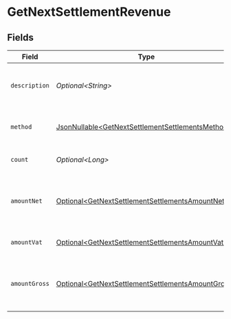 # GetNextSettlementRevenue


## Fields

| Field                                                                                                                    | Type                                                                                                                     | Required                                                                                                                 | Description                                                                                                              | Example                                                                                                                  |
| ------------------------------------------------------------------------------------------------------------------------ | ------------------------------------------------------------------------------------------------------------------------ | ------------------------------------------------------------------------------------------------------------------------ | ------------------------------------------------------------------------------------------------------------------------ | ------------------------------------------------------------------------------------------------------------------------ |
| `description`                                                                                                            | *Optional\<String>*                                                                                                      | :heavy_minus_sign:                                                                                                       | A description of the revenue subtotal                                                                                    | Credit card                                                                                                              |
| `method`                                                                                                                 | [JsonNullable\<GetNextSettlementSettlementsMethod>](../../models/operations/GetNextSettlementSettlementsMethod.md)       | :heavy_minus_sign:                                                                                                       | The payment method, if applicable                                                                                        | creditcard                                                                                                               |
| `count`                                                                                                                  | *Optional\<Long>*                                                                                                        | :heavy_minus_sign:                                                                                                       | The number of payments                                                                                                   | 10                                                                                                                       |
| `amountNet`                                                                                                              | [Optional\<GetNextSettlementSettlementsAmountNet>](../../models/operations/GetNextSettlementSettlementsAmountNet.md)     | :heavy_minus_sign:                                                                                                       | The net total of received funds, i.e. excluding VAT                                                                      |                                                                                                                          |
| `amountVat`                                                                                                              | [Optional\<GetNextSettlementSettlementsAmountVat>](../../models/operations/GetNextSettlementSettlementsAmountVat.md)     | :heavy_minus_sign:                                                                                                       | The applicable VAT                                                                                                       |                                                                                                                          |
| `amountGross`                                                                                                            | [Optional\<GetNextSettlementSettlementsAmountGross>](../../models/operations/GetNextSettlementSettlementsAmountGross.md) | :heavy_minus_sign:                                                                                                       | The gross total of received funds, i.e. including VAT                                                                    |                                                                                                                          |